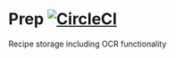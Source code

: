 # Prep [![CircleCI](https://circleci.com/gh/mcasper3/Prep/tree/master.svg?style=svg&circle-token=ff5ff6bcfeaaf5782d2918df29abaec0729a5f53)](https://circleci.com/gh/mcasper3/Prep/tree/master)
Recipe storage including OCR functionality
